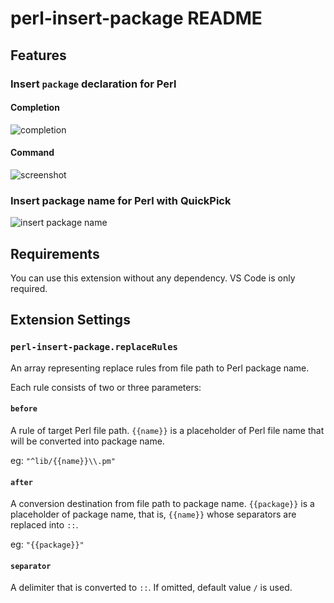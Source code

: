 # perl-insert-package README

## Features

### Insert `package` declaration for Perl

#### Completion

![completion](https://i.gyazo.com/fb7fc83d4717aa8898b57af8110d82bc.gif)

#### Command

![screenshot](https://i.gyazo.com/32c4dfcf6ec3bf3a39530fa35b6cab66.gif)

### Insert package name for Perl with QuickPick

![insert package name](https://i.gyazo.com/7fddd03410db542422abfc09a82ced31.gif)

## Requirements

You can use this extension without any dependency.
VS Code is only required.

## Extension Settings

### `perl-insert-package.replaceRules`

An array representing replace rules from file path to Perl package name.

Each rule consists of two or three parameters:

#### `before`

A rule of target Perl file path.
`{{name}}` is a placeholder of Perl file name that will be converted into package name.

eg: `"^lib/{{name}}\\.pm"`

#### `after`

A conversion destination from file path to package name.
`{{package}}` is a placeholder of package name, that is, `{{name}}` whose separators are replaced into `::`.

eg: `"{{package}}"`

#### `separator`

A delimiter that is converted to `::`. If omitted, default value `/` is used.
